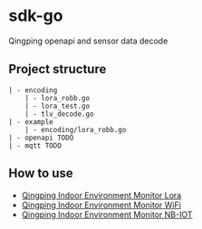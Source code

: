 # sdk-go
Qingping openapi and sensor data decode

## Project structure
```
| - encoding 
    | - lora_robb.go
    | - lora_test.go
    | - tlv_decode.go
| - example
    | - encoding/lora_robb.go
| - openapi TODO
| - mqtt TODO
```

## How to use
- [Qingping Indoor Environment Monitor Lora](https://github.com/ClearGrass/sdk-go/blob/main/example/encoding/lora_robb.go)
- [Qingping Indoor Environment Monitor WiFi](https://github.com/ClearGrass/sdk-go/blob/main/example/encoding/robb.go)
- [Qingping Indoor Environment Monitor NB-IOT](https://github.com/ClearGrass/sdk-go/blob/main/example/encoding/robb.go)